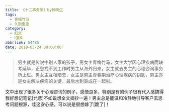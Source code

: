 ```yaml
---
title: 《十二事务所》by钟晓生
tags:
  - 青梅竹马
  - 久别重逢
category:
  - 扫文
  - Ⅰ强推
abbrlink: 54485
date: 2018-05-24 00:00:00
---
```

<meta name="referrer" content="no-referrer" />

> 男主就是传说中别人家的孩子，男女主青梅竹马，女主大学因心理疾病而缺考延毕，正愁找不到工作时男主从海外归来，女主就去男主的心理咨询事务所上班。男女主互相暗恋，女主是男主青春期治疗心理疾病的钥匙，男主亦是女主解决疾病的关键，最后水到渠成在一起啦。

<!-- more -->

文中出现了很多关于心理咨询的例子，感悟良多，特别是有的例子很有代入感搞得我好想记笔记[允悲]不如说想全文摘抄一遍！男主总是能温和冷静地引导客户去思考问题根源，哇这安心感，可以说是很想嫁了[跪了]！